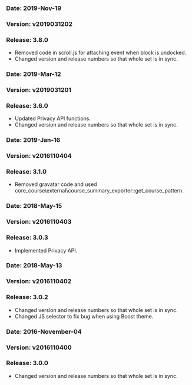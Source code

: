 ### Date: 		2019-Nov-19
### Version:	v2019031202
### Release:    3.8.0

- Removed code in scroll.js for attaching event when block is undocked.
- Changed version and release numbers so that whole set is in sync.

### Date: 		2019-Mar-12
### Version:	v2019031201
### Release:    3.6.0

- Updated Privacy API functions.
- Changed version and release numbers so that whole set is in sync.

### Date: 		2019-Jan-16
### Version:	v2016110404
### Release:    3.1.0

- Removed gravatar code and used core_course\external\course_summary_exporter::get_course_pattern.

### Date: 		2018-May-15
### Version:	v2016110403
### Release:    3.0.3

- Implemented Privacy API.

### Date: 		2018-May-13
### Version:	v2016110402
### Release:    3.0.2

- Changed version and release numbers so that whole set is in sync.
- Changed JS selector to fix bug when using Boost theme.

### Date: 		2016-November-04
### Version:	v2016110400
### Release:    3.0.0

- Changed version and release numbers so that whole set is in sync.
